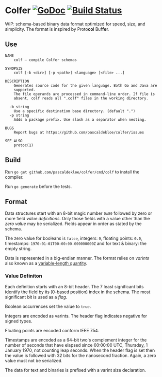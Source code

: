# Colfer [![GoDoc](https://godoc.org/github.com/pascaldekloe/colfer?status.svg)](https://godoc.org/github.com/pascaldekloe/colfer) [![Build Status](https://travis-ci.org/pascaldekloe/colfer.svg?branch=master)](https://travis-ci.org/pascaldekloe/colfer)

WIP: schema-based binary data format optimized for speed, size, and simplicity.
The format is inspired by Proto**col** Buf**fer**.

## Use

```
NAME
	colf — compile Colfer schemas

SYNOPSIS
	colf [-b <dir>] [-p <path>] <language> [<file> ...]

DESCRIPTION
	Generates source code for the given language. Both Go and Java are
	supported.
	The file operands are processed in command-line order. If file is
	absent, colf reads all ".colf" files in the working directory.

  -b string
	Use a specific destination base directory. (default ".")
  -p string
	Adds a package prefix. Use slash as a separator when nesting.

BUGS
	Report bugs at https://github.com/pascaldekloe/colfer/issues

SEE ALSO
	protoc(1)
```


## Build

Run `go get github.com/pascaldekloe/colfer/cmd/colf` to install the compiler.

Run `go generate` before the tests.


## Format

Data structures start with an 8-bit magic number `0x80` followed by zero or more
field *value definitions*. Only those fields with a value other than the *zero
value* may be serialized. Fields appear in order as stated by the schema.

The zero value for booleans is `false`, integers: `0`, floating points: `0.0`,
timestamps: `1970-01-01T00:00:00.000000000Z` and for text & binary: the empty
string.

Data is represented in a big-endian manner. The format relies on *varints* also
known as a
[variable-length quantity](https://en.wikipedia.org/wiki/Variable-length_quantity).


### Value Definiton

Each definition starts with an 8-bit header. The 7 least significant bits
identify the field by its (0-based position) index in the schema. The most
significant bit is used as a *flag*.

Boolean occurrences set the value to `true`.

Integers are encoded as varints. The header flag indicates negative for signed
types.

Floating points are encoded conform IEEE 754.

Timestamps are encoded as a 64-bit two's complement integer for the number of
seconds that have elapsed since 00:00:00 UTC, Thursday, 1 January 1970, not
counting leap seconds. When the header flag is set then the value is followed
with 32 bits for the nanosecond fraction. Again, a zero value must not be
serialized.

The data for text and binaries is prefixed with a varint size declaration.
